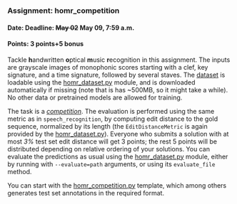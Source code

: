 ### Assignment: homr_competition
#### Date: Deadline: ~~May 02~~ May 09, 7:59 a.m.
#### Points: 3 points+5 bonus

Tackle **h**andwritten **o**ptical **m**usic **r**ecognition in this assignment. The inputs are
grayscale images of monophonic scores starting with a clef, key signature, and a time
signature, followed by several staves. The
[dataset](https://ufal.mff.cuni.cz/~straka/courses/npfl114/2122/demos/homr_train.html)
is loadable using the
[homr_dataset.py](https://github.com/ufal/npfl114/tree/past-2122/labs/10/homr_dataset.py)
module, and is downloaded automatically if missing (note that is has ~500MB, so
it might take a while). No other data or pretrained models are allowed for
training.

The task is a [_competition_](https://ufal.mff.cuni.cz/courses/npfl114/2122-summer#competitions).
The evaluation is performed using the same metric as in `speech_recognition`, by
computing edit distance to the gold sequence, normalized by its length (the
`EditDistanceMetric` is again provided by the
[homr_dataset.py](https://github.com/ufal/npfl114/tree/past-2122/labs/10/homr_dataset.py)).
Everyone who submits a solution with at most
_3%_ test set edit distance will get 3 points; the rest 5 points will be
distributed depending on relative ordering of your solutions.
You can evaluate the predictions as usual using the
[homr_dataset.py](https://github.com/ufal/npfl114/tree/past-2122/labs/10/homr_dataset.py)
module, either by running with `--evaluate=path` arguments, or using its
`evaluate_file` method.

You can start with the
[homr_competition.py](https://github.com/ufal/npfl114/tree/past-2122/labs/10/homr_competition.py)
template, which among others generates test set annotations in the required format.
